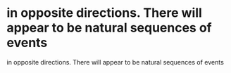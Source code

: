 # in opposite directions. There will appear to be natural sequences of events

in opposite directions. There will appear to be natural sequences of events